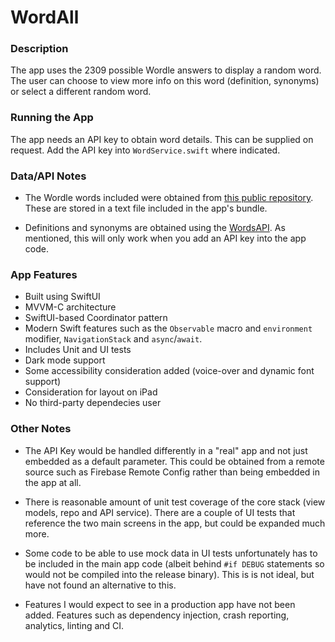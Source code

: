 # WordAll

### Description

The app uses the 2309 possible Wordle answers to display a random word. The user can choose to view more info on this word (definition, synonyms) or select a different random word.

### Running the App

The app needs an API key to obtain word details. This can be supplied on request. Add the API key into `WordService.swift` where indicated.

### Data/API Notes

* The Wordle words included were obtained from [this public repository](https://dagshub.com/arjvik/wordle-wordlist). These are stored in a text file included in the app's bundle.

* Definitions and synonyms are obtained using the [WordsAPI](https://www.wordsapi.com). As mentioned, this will only work when you add an API key into the app code.

### App Features

* Built using SwiftUI
* MVVM-C architecture
* SwiftUI-based Coordinator pattern
* Modern Swift features such as the `Observable` macro and `environment` modifier, `NavigationStack` and `async`/`await`.
* Includes Unit and UI tests
* Dark mode support
* Some accessibility consideration added (voice-over and dynamic font support)
* Consideration for layout on iPad
* No third-party dependecies user

### Other Notes

* The API Key would be handled differently in a "real" app and not just embedded as a default parameter. This could be obtained from a remote source such as Firebase Remote Config rather than being embedded in the app at all.

* There is reasonable amount of unit test coverage of the core stack (view models, repo and API service). There are a couple of UI tests that reference the two main screens in the app, but could be expanded much more.

* Some code to be able to use mock data in UI tests unfortunately has to be included in the main app code (albeit behind `#if DEBUG` statements so would not be compiled into the release binary). This is is not ideal, but have not found an alternative to this.

* Features I would expect to see in a production app have not been added. Features such as dependency injection, crash reporting, analytics, linting and CI.
